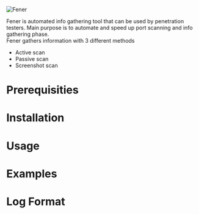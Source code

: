 ![Fener](https://github.com/galkan/fener/blob/master/images/fener_desc2.png)  



Fener is automated info gathering tool that can be used by penetration testers. Main purpose is to automate and speed up port scanning and info gathering phase.  
Fener gathers information with 3 different methods 

- Active scan
- Passive scan
- Screenshot scan 

Prerequisities
===

Installation
=====

Usage
=====

Examples 
=====

Log Format
=====
